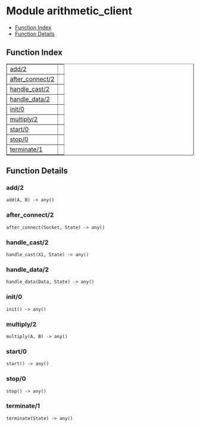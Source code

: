

# Module arithmetic_client #
* [Function Index](#index)
* [Function Details](#functions)

<a name="index"></a>

## Function Index ##


<table width="100%" border="1" cellspacing="0" cellpadding="2" summary="function index"><tr><td valign="top"><a href="#add-2">add/2</a></td><td></td></tr><tr><td valign="top"><a href="#after_connect-2">after_connect/2</a></td><td></td></tr><tr><td valign="top"><a href="#handle_cast-2">handle_cast/2</a></td><td></td></tr><tr><td valign="top"><a href="#handle_data-2">handle_data/2</a></td><td></td></tr><tr><td valign="top"><a href="#init-0">init/0</a></td><td></td></tr><tr><td valign="top"><a href="#multiply-2">multiply/2</a></td><td></td></tr><tr><td valign="top"><a href="#start-0">start/0</a></td><td></td></tr><tr><td valign="top"><a href="#stop-0">stop/0</a></td><td></td></tr><tr><td valign="top"><a href="#terminate-1">terminate/1</a></td><td></td></tr></table>


<a name="functions"></a>

## Function Details ##

<a name="add-2"></a>

### add/2 ###

`add(A, B) -> any()`

<a name="after_connect-2"></a>

### after_connect/2 ###

`after_connect(Socket, State) -> any()`

<a name="handle_cast-2"></a>

### handle_cast/2 ###

`handle_cast(X1, State) -> any()`

<a name="handle_data-2"></a>

### handle_data/2 ###

`handle_data(Data, State) -> any()`

<a name="init-0"></a>

### init/0 ###

`init() -> any()`

<a name="multiply-2"></a>

### multiply/2 ###

`multiply(A, B) -> any()`

<a name="start-0"></a>

### start/0 ###

`start() -> any()`

<a name="stop-0"></a>

### stop/0 ###

`stop() -> any()`

<a name="terminate-1"></a>

### terminate/1 ###

`terminate(State) -> any()`

